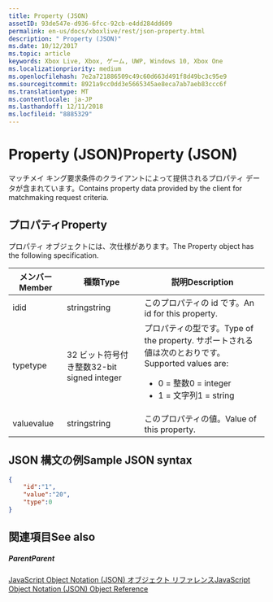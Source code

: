 ```yaml
---
title: Property (JSON)
assetID: 93de547e-d936-6fcc-92cb-e4dd284dd609
permalink: en-us/docs/xboxlive/rest/json-property.html
description: " Property (JSON)"
ms.date: 10/12/2017
ms.topic: article
keywords: Xbox Live, Xbox, ゲーム, UWP, Windows 10, Xbox One
ms.localizationpriority: medium
ms.openlocfilehash: 7e2a721886509c49c60d663d491f8d49bc3c95e9
ms.sourcegitcommit: 8921a9cc0dd3e5665345ae8eca7ab7aeb83ccc6f
ms.translationtype: MT
ms.contentlocale: ja-JP
ms.lasthandoff: 12/11/2018
ms.locfileid: "8885329"
---
```

# <a name="property-json"></a><span data-ttu-id="5fa70-104">Property (JSON)</span><span class="sxs-lookup"><span data-stu-id="5fa70-104">Property (JSON)</span></span>
<span data-ttu-id="5fa70-105">マッチメイ キング要求条件のクライアントによって提供されるプロパティ データが含まれています。</span><span class="sxs-lookup"><span data-stu-id="5fa70-105">Contains property data provided by the client for matchmaking request criteria.</span></span>
<a id="ID4EN"></a>


## <a name="property"></a><span data-ttu-id="5fa70-106">プロパティ</span><span class="sxs-lookup"><span data-stu-id="5fa70-106">Property</span></span>

<span data-ttu-id="5fa70-107">プロパティ オブジェクトには、次仕様があります。</span><span class="sxs-lookup"><span data-stu-id="5fa70-107">The Property object has the following specification.</span></span>

| <span data-ttu-id="5fa70-108">メンバー</span><span class="sxs-lookup"><span data-stu-id="5fa70-108">Member</span></span>| <span data-ttu-id="5fa70-109">種類</span><span class="sxs-lookup"><span data-stu-id="5fa70-109">Type</span></span>| <span data-ttu-id="5fa70-110">説明</span><span class="sxs-lookup"><span data-stu-id="5fa70-110">Description</span></span>|
| --- | --- | --- |
| <span data-ttu-id="5fa70-111">id</span><span class="sxs-lookup"><span data-stu-id="5fa70-111">id</span></span>| <span data-ttu-id="5fa70-112">string</span><span class="sxs-lookup"><span data-stu-id="5fa70-112">string</span></span>| <span data-ttu-id="5fa70-113">このプロパティの id です。</span><span class="sxs-lookup"><span data-stu-id="5fa70-113">An id for this property.</span></span>|
| <span data-ttu-id="5fa70-114">type</span><span class="sxs-lookup"><span data-stu-id="5fa70-114">type</span></span>| <span data-ttu-id="5fa70-115">32 ビット符号付き整数</span><span class="sxs-lookup"><span data-stu-id="5fa70-115">32-bit signed integer</span></span> | <span data-ttu-id="5fa70-116">プロパティの型です。</span><span class="sxs-lookup"><span data-stu-id="5fa70-116">Type of the property.</span></span> <span data-ttu-id="5fa70-117">サポートされる値は次のとおりです。</span><span class="sxs-lookup"><span data-stu-id="5fa70-117">Supported values are:</span></span> <ul><li><span data-ttu-id="5fa70-118">0 = 整数</span><span class="sxs-lookup"><span data-stu-id="5fa70-118">0 = integer</span></span></li><li><span data-ttu-id="5fa70-119">1 = 文字列</span><span class="sxs-lookup"><span data-stu-id="5fa70-119">1 = string</span></span></li></ul>| 
| <span data-ttu-id="5fa70-120">value</span><span class="sxs-lookup"><span data-stu-id="5fa70-120">value</span></span>| <span data-ttu-id="5fa70-121">string</span><span class="sxs-lookup"><span data-stu-id="5fa70-121">string</span></span>| <span data-ttu-id="5fa70-122">このプロパティの値。</span><span class="sxs-lookup"><span data-stu-id="5fa70-122">Value of this property.</span></span>|

<a id="ID4EGC"></a>


## <a name="sample-json-syntax"></a><span data-ttu-id="5fa70-123">JSON 構文の例</span><span class="sxs-lookup"><span data-stu-id="5fa70-123">Sample JSON syntax</span></span>


```json
{
    "id":"1",
    "value":"20",
    "type":0
}

```


<a id="ID4EPC"></a>


## <a name="see-also"></a><span data-ttu-id="5fa70-124">関連項目</span><span class="sxs-lookup"><span data-stu-id="5fa70-124">See also</span></span>

<a id="ID4ERC"></a>


##### <a name="parent"></a><span data-ttu-id="5fa70-125">Parent</span><span class="sxs-lookup"><span data-stu-id="5fa70-125">Parent</span></span>

[<span data-ttu-id="5fa70-126">JavaScript Object Notation (JSON) オブジェクト リファレンス</span><span class="sxs-lookup"><span data-stu-id="5fa70-126">JavaScript Object Notation (JSON) Object Reference</span></span>](atoc-xboxlivews-reference-json.md)
